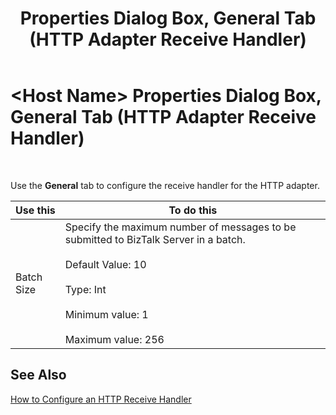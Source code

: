 ﻿---
title: <Host Name> Properties Dialog Box, General Tab (HTTP Adapter Receive Handler)
TOCTitle: <Host Name> Properties Dialog Box, General Tab (HTTP Adapter Receive Handler)
ms:assetid: 42d56ec6-23f1-476d-b296-7ff420d7d311
ms:mtpsurl: https://msdn.microsoft.com/en-us/library/Aa559810(v=BTS.80)
ms:contentKeyID: 51527631
ms.date: 08/30/2017
mtps_version: v=BTS.80
f1_keywords:
- bts10.adaptors.http.handler.receive.general
---

# \<Host Name\> Properties Dialog Box, General Tab (HTTP Adapter Receive Handler)

 

Use the **General** tab to configure the receive handler for the HTTP adapter.

<table>
<thead>
<tr class="header">
<th>Use this</th>
<th>To do this</th>
</tr>
</thead>
<tbody>
<tr class="odd">
<td>Batch Size</td>
<td>Specify the maximum number of messages to be submitted to BizTalk Server in a batch.<br />
<br />
Default Value: 10<br />
<br />
Type: Int<br />
<br />
Minimum value: 1<br />
<br />
Maximum value: 256</td>
</tr>
</tbody>
</table>


## See Also

[How to Configure an HTTP Receive Handler](https://msdn.microsoft.com/library/aa547842\(v=bts.80\))

